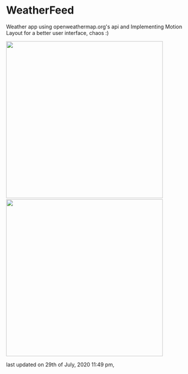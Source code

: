 # WeatherFeed
Weather app using openweathermap.org's api and Implementing Motion Layout for a better user interface, chaos :)

<img src="https://i.imgur.com/MFD9zeU.gif" width="425"/> &nbsp; <img src="https://i.imgur.com/2ZQAnVN.gif" width="425"/>

last updated on 29th of July, 2020 11:49 pm, 
